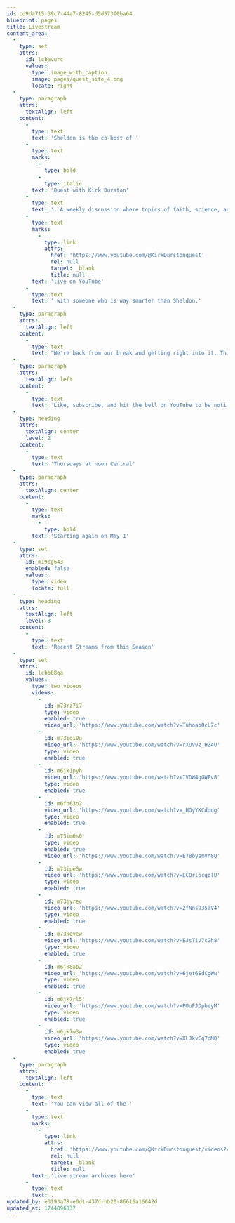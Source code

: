 ```yaml
---
id: cd9da715-39c7-44a7-8245-d5d573f0ba64
blueprint: pages
title: Livestream
content_area:
  -
    type: set
    attrs:
      id: lcbavurc
      values:
        type: image_with_caption
        image: pages/quest_site_4.png
        locate: right
  -
    type: paragraph
    attrs:
      textAlign: left
    content:
      -
        type: text
        text: 'Sheldon is the co-host of '
      -
        type: text
        marks:
          -
            type: bold
          -
            type: italic
        text: 'Quest with Kirk Durston'
      -
        type: text
        text: '. A weekly discussion where topics of faith, science, and philosophy are discussed '
      -
        type: text
        marks:
          -
            type: link
            attrs:
              href: 'https://www.youtube.com/@KirkDurstonquest'
              rel: null
              target: _blank
              title: null
        text: 'live on YouTube'
      -
        type: text
        text: ' with someone who is way smarter than Sheldon.'
  -
    type: paragraph
    attrs:
      textAlign: left
    content:
      -
        type: text
        text: "We're back from our break and getting right into it. This season we'll be discussing the word \"HATE\", Darwin's theory of common descent, politics, and how the world ends (not technically the same thing)."
  -
    type: paragraph
    attrs:
      textAlign: left
    content:
      -
        type: text
        text: 'Like, subscribe, and hit the bell on YouTube to be notified of future streams as well as the well produced videos that Kirk occasionally drops.'
  -
    type: heading
    attrs:
      textAlign: center
      level: 2
    content:
      -
        type: text
        text: 'Thursdays at noon Central'
  -
    type: paragraph
    attrs:
      textAlign: center
    content:
      -
        type: text
        marks:
          -
            type: bold
        text: 'Starting again on May 1'
  -
    type: set
    attrs:
      id: m19cg643
      enabled: false
      values:
        type: video
        locate: full
  -
    type: heading
    attrs:
      textAlign: left
      level: 3
    content:
      -
        type: text
        text: 'Recent Streams from this Season'
  -
    type: set
    attrs:
      id: lcbb08qa
      values:
        type: two_videos
        videos:
          -
            id: m73rz7i7
            type: video
            enabled: true
            video_url: 'https://www.youtube.com/watch?v=Tuhoao0cL7c'
          -
            id: m73igi0u
            video_url: 'https://www.youtube.com/watch?v=rXUVvz_HZ4U'
            type: video
            enabled: true
          -
            id: m6jk1pyh
            video_url: 'https://www.youtube.com/watch?v=IVDW4gGWFv8'
            type: video
            enabled: true
          -
            id: m6fn63o2
            video_url: 'https://www.youtube.com/watch?v=_HOyYKCdddg'
            type: video
            enabled: true
          -
            id: m73im6s0
            type: video
            enabled: true
            video_url: 'https://www.youtube.com/watch?v=E7BbyamVn8Q'
          -
            id: m73ipe5w
            video_url: 'https://www.youtube.com/watch?v=ECOrlpcqqlU'
            type: video
            enabled: true
          -
            id: m73jyrec
            video_url: 'https://www.youtube.com/watch?v=2fNns935aV4'
            type: video
            enabled: true
          -
            id: m73keyew
            video_url: 'https://www.youtube.com/watch?v=EJsTiv7cGh8'
            type: video
            enabled: true
          -
            id: m6jk8ab2
            video_url: 'https://www.youtube.com/watch?v=6jet6SdCgWw'
            type: video
            enabled: true
          -
            id: m6jk7rl5
            video_url: 'https://www.youtube.com/watch?v=POuFJDpbeyM'
            type: video
            enabled: true
          -
            id: m6jk7w3w
            video_url: 'https://www.youtube.com/watch?v=XLJkvCq7oMQ'
            type: video
            enabled: true
  -
    type: paragraph
    attrs:
      textAlign: left
    content:
      -
        type: text
        text: 'You can view all of the '
      -
        type: text
        marks:
          -
            type: link
            attrs:
              href: 'https://www.youtube.com/@KirkDurstonquest/videos?view=2&sort=dd&live_view=503&shelf_id=0'
              rel: null
              target: _blank
              title: null
        text: 'live stream archives here'
      -
        type: text
        text: .
updated_by: e3193a78-e0d1-437d-bb20-86616a16642d
updated_at: 1744896837
---
```

